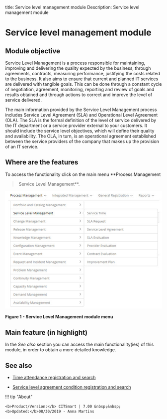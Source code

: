 title: Service level management module
Description: Service level management module

# Service level management module

Module objective
----------------

Service Level Management is a process responsible for maintaining, improving and
delivering the quality expected by the business, through agreements, contracts,
measuring performance, justifying the costs related to the business. It also
aims to ensure that current and planned IT services are delivered with tangible
goals. This can be done through a constant cycle of negotiation, agreement,
monitoring, reporting and review of goals and results obtained and through
actions to correct and improve the level of service delivered.

The main information provided by the Service Level Management process includes
Service Level Agreement (SLA) and Operational Level Agreement (OLA). The SLA is
the formal definition of the level of service delivered by the IT department or
a service provider external to your customers. It should include the service
level objectives, which will define their quality and availability. The OLA, in
turn, is an operational agreement established between the service providers of
the company that makes up the provision of an IT service.

Where are the features
----------------------

To access the functionality click on the main menu **Process Management
> Service Level Management**.

![figure](images/mod-nivel.img1.jpg)

**Figure 1 - Service Level Management module menu**

Main feature (in highlight)
---------------------------

In the *See also* section you can access the main functionality(ies) of this
module, in order to obtain a more detailed knowledge.

See also
--------

-   [Time attendance registration and
    search](/en-us/citsmart-platform-7/processes/service-level/time-attendance.html)

-   [Service level agreement condition registration and
    search](/en-us/citsmart-platform-7/processes/service-level/sla-requiriment.html)


!!! tip "About"

    <b>Product/Version:</b> CITSmart | 7.00 &nbsp;&nbsp;
    <b>Updated:</b>08/30/2019 - Anna Martins
